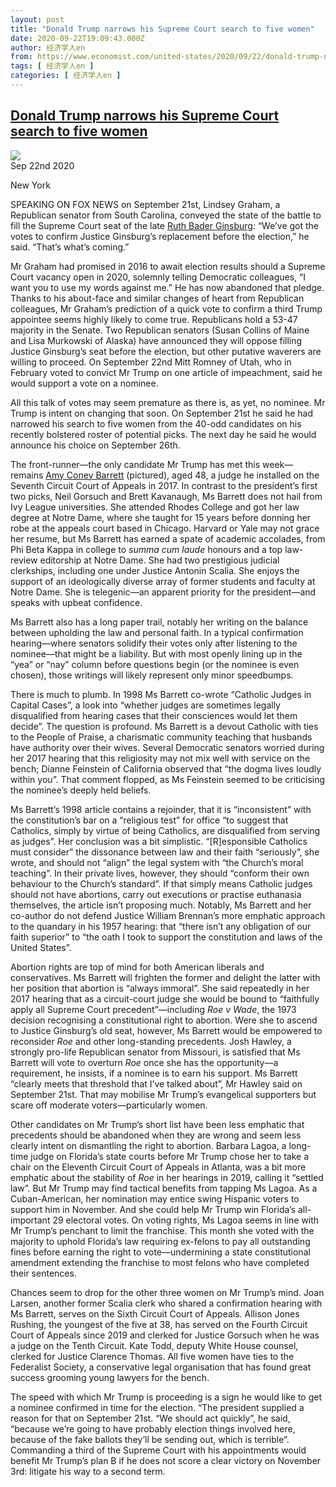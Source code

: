 ```yaml
---
layout: post
title: "Donald Trump narrows his Supreme Court search to five women"
date: 2020-09-22T19:09:43.000Z
author: 经济学人en
from: https://www.economist.com/united-states/2020/09/22/donald-trump-narrows-his-supreme-court-search-to-five-women
tags: [ 经济学人en ]
categories: [ 经济学人en ]
---
```

<!--1600801783000-->
[Donald Trump narrows his Supreme Court search to five women](https://www.economist.com/united-states/2020/09/22/donald-trump-narrows-his-supreme-court-search-to-five-women)
------

<div>
<img src="https://images.weserv.nl/?url=www.economist.com/sites/default/files/20200926_USP501_facebook_0.jpg"/><div></div><aside ><div ><time itemscope="" itemType="http://schema.org/DateTime" dateTime="2020-09-22T00:00:00Z" >Sep 22nd 2020</time><meta itemProp="author" content="The Economist"/><p data-test-id="Dateline" itemType="http://schema.org/dateline" >New York</p></div></aside><p >SPEAKING ON FOX NEWS on September 21st, Lindsey Graham, a Republican senator from South Carolina, conveyed the state of the battle to fill the Supreme Court seat of the late <a href="https://www.economist.com/united-states/2020/09/19/a-battle-for-the-supreme-court-looms-after-the-death-of-ruth-bader-ginsburg">Ruth Bader Ginsburg</a>: “We’ve got the votes to confirm Justice Ginsburg’s replacement before the election,” he said. “That’s what’s coming.”</p><p >Mr Graham had promised in 2016 to await election results should a Supreme Court vacancy open in 2020, solemnly telling Democratic colleagues, “I want you to use my words against me.” He has now abandoned that pledge. Thanks to his about-face and similar changes of heart from Republican colleagues, Mr Graham’s prediction of a quick vote to confirm a third Trump appointee seems highly likely to come true. Republicans hold a 53-47 majority in the Senate. Two Republican senators (Susan Collins of Maine and Lisa Murkowski of Alaska) have announced they will oppose filling Justice Ginsburg’s seat before the election, but other putative waverers are willing to proceed. On September 22nd Mitt Romney of Utah, who in February voted to convict Mr Trump on one article of impeachment, said he would support a vote on a nominee.</p><div  id="gpt-ad-slot-1" data-test-id="Inline Ad"></div><p >All this talk of votes may seem premature as there is, as yet, no nominee. Mr Trump is intent on changing that soon. On September 21st he said he had narrowed his search to five women from the 40-odd candidates on his recently bolstered roster of potential picks. The next day he said he would announce his choice on September 26th.</p><p >The front-runner—the only candidate Mr Trump has met this week—remains <a href="https://www.economist.com/united-states/2019/05/16/if-donald-trump-gets-another-supreme-court-pick">Amy Coney Barrett</a> (pictured), aged 48, a judge he installed on the Seventh Circuit Court of Appeals in 2017. In contrast to the president’s first two picks, Neil Gorsuch and Brett Kavanaugh, Ms Barrett does not hail from Ivy League universities. She attended Rhodes College and got her law degree at Notre Dame, where she taught for 15 years before donning her robe at the appeals court based in Chicago. Harvard or Yale may not grace her resume, but Ms Barrett has earned a spate of academic accolades, from Phi Beta Kappa in college to <em>summa cum laude</em> honours and a top law-review editorship at Notre Dame. She had two prestigious judicial clerkships, including one under Justice Antonin Scalia. She enjoys the support of an ideologically diverse array of former students and faculty at Notre Dame. She is telegenic—an apparent priority for the president—and speaks with upbeat confidence.</p><p >Ms Barrett also has a long paper trail, notably her writing on the balance between upholding the law and personal faith. In a typical confirmation hearing—where senators solidify their votes only after listening to the nominee—that might be a liability. But with most openly lining up in the “yea” or “nay” column before questions begin (or the nominee is even chosen), those writings will likely represent only minor speedbumps.</p><p >There is much to plumb. In 1998 Ms Barrett co-wrote “Catholic Judges in Capital Cases”, a look into “whether judges are sometimes legally disqualified from hearing cases that their consciences would let them decide”. The question is profound. Ms Barrett is a devout Catholic with ties to the People of Praise, a charismatic community teaching that husbands have authority over their wives. Several Democratic senators worried during her 2017 hearing that this religiosity may not mix well with service on the bench; Dianne Feinstein of California observed that “the dogma lives loudly within you”. That comment flopped, as Ms Feinstein seemed to be criticising the nominee’s deeply held beliefs.</p><div  id="gpt-ad-slot-2" data-test-id="Inline Ad"></div><p >Ms Barrett’s 1998 article contains a rejoinder, that it is “inconsistent” with the constitution’s bar on a “religious test” for office “to suggest that Catholics, simply by virtue of being Catholics, are disqualified from serving as judges”. Her conclusion was a bit simplistic. “[R]esponsible Catholics must consider” the dissonance between law and their faith “seriously”, she wrote, and should not “align” the legal system with “the Church’s moral teaching”. In their private lives, however, they should “conform their own behaviour to the Church’s standard”. If that simply means Catholic judges should not have abortions, carry out executions or practise euthanasia themselves, the article isn’t proposing much. Notably, Ms Barrett and her co-author do not defend Justice William Brennan’s more emphatic approach to the quandary in his 1957 hearing: that “there isn’t any obligation of our faith superior” to “the oath I took to support the constitution and laws of the United States”.</p><p >Abortion rights are top of mind for both American liberals and conservatives. Ms Barrett will frighten the former and delight the latter with her position that abortion is “always immoral”. She said repeatedly in her 2017 hearing that as a circuit-court judge she would be bound to “faithfully apply all Supreme Court precedent”—including <em>Roe v Wade</em>, the 1973 decision recognising a constitutional right to abortion. Were she to ascend to Justice Ginsburg’s old seat, however, Ms Barrett would be empowered to reconsider <em>Roe</em> and other long-standing precedents. Josh Hawley, a strongly pro-life Republican senator from Missouri, is satisfied that Ms Barrett will vote to overturn <em>Roe</em> once she has the opportunity—a requirement, he insists, if a nominee is to earn his support. Ms Barrett “clearly meets that threshold that I’ve talked about”, Mr Hawley said on September 21st. That may mobilise Mr Trump’s evangelical supporters but scare off moderate voters—particularly women.</p><p >Other candidates on Mr Trump’s short list have been less emphatic that precedents should be abandoned when they are wrong and seem less clearly intent on dismantling the right to abortion. Barbara Lagoa, a long-time judge on Florida’s state courts before Mr Trump chose her to take a chair on the Eleventh Circuit Court of Appeals in Atlanta, was a bit more emphatic about the stability of <em>Roe</em> in her hearings in 2019, calling it “settled law”. But Mr Trump may find tactical benefits from tapping Ms Lagoa. As a Cuban-American, her nomination may entice swing Hispanic voters to support him in November. And she could help Mr Trump win Florida’s all-important 29 electoral votes. On voting rights, Ms Lagoa seems in line with Mr Trump’s penchant to limit the franchise. This month she voted with the majority to uphold Florida’s law requiring ex-felons to pay all outstanding fines before earning the right to vote—undermining a state constitutional amendment extending the franchise to most felons who have completed their sentences.</p><p >Chances seem to drop for the other three women on Mr Trump’s mind. Joan Larsen, another former Scalia clerk who shared a confirmation hearing with Ms Barrett, serves on the Sixth Circuit Court of Appeals. Allison Jones Rushing, the youngest of the five at 38, has served on the Fourth Circuit Court of Appeals since 2019 and clerked for Justice Gorsuch when he was a judge on the Tenth Circuit. Kate Todd, deputy White House counsel, clerked for Justice Clarence Thomas. All five women have ties to the Federalist Society, a conservative legal organisation that has found great success grooming young lawyers for the bench.</p><p >The speed with which Mr Trump is proceeding is a sign he would like to get a nominee confirmed in time for the election. “The president supplied a reason for that on September 21st. “We should act quickly”, he said, “because we’re going to have probably election things involved here, because of the fake ballots they’ll be sending out, which is terrible”. Commanding a third of the Supreme Court with his appointments would benefit Mr Trump’s plan B if he does not score a clear victory on November 3rd: litigate his way to a second term.</p>
</div>
